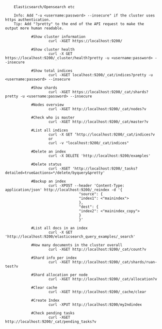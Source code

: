         Elasticsearch/Opensearch etc
        
        Info: Add "-u <username:password> --insecure" if the cluster uses https authentication.
        Tip: Add "?pretty" to the end of the API request to make the output more human readable.
        
                #Show cluster information
                        curl -XGET https://localhost:9200/
                        
                #Show cluster health
                        curl -X GET https://localhost:9200/_cluster/health?pretty -u <username:password> --insecure
                        
                #Show total indices
                        curl -XGET localhost:9200/_cat/indices?pretty -u <username:password> --insecure
                
                #Show shards
                        curl -XGET https://localhost:9200/_cat/shards?pretty -u <username:password> --insecure
                
                #Nodes overview
                        curl -XGET http://localhost:9200/_cat/nodes?v
                
                #Check who is master
                        curl -XGET http://localhost:9200/_cat/master?v
                
                #List all indices
                        curl -X GET ‘http://localhost:9200/_cat/indices?v
                        or
                        curl -v "localhost:9200/_cat/indices"
                
                #Delete an index
                        curl -X DELETE 'http://localhost:9200/examples'
                
                #Delete status
                        curl -XGET 'http://localhost:9200/_tasks?detailed=true&actions=*/delete/byquery&pretty'
                
                #Backup an index
                        curl -XPOST --header 'Content-Type: application/json' http://localhost:9200/_reindex -d '{
                                      "source": {
                                      "index1": <"mainindex">
                                      },
                                      "dest": {
                                      "index2": <"mainindex_copy">
                                      }
                                      }'
                
                #List all docs in an index
                        curl -X GET 'http://localhost:9200/elasticsearch_query_examples/_search'
                
                #How many documents in the cluster overall
                        curl -XGET http://localhost:9200/_cat/count?v
                
                #Shard info per index
                        curl -XGET http://localhost:9200/_cat/shards/ruan-test?v
                
                #Shard allocation per node
                        curl -XGET http://localhost:9200/_cat/allocation?v
                
                #Clear cache
                        curl -XGET http://localhost:9200/_cache/clear
                
                #Create Index
                        curl -XPUT http://localhost:9200/my2ndindex
                
                #Check pending tasks
                        curl -XGET http://localhost:9200/_cat/pending_tasks?v
